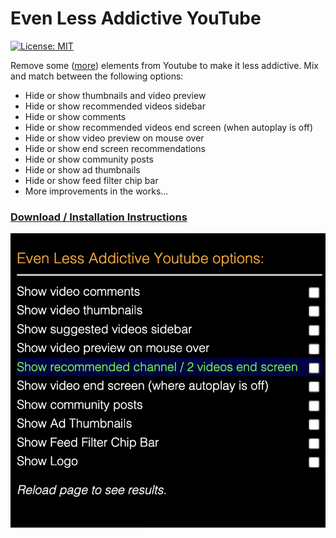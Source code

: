 # Even Less Addictive YouTube
[![License: MIT](https://img.shields.io/badge/License-MIT-yellow.svg)](https://opensource.org/licenses/MIT)

Remove some ([more](https://github.com/AlexisDrain/Less-Addictive-YouTube)) elements from Youtube to make it less addictive. Mix and match between the following options:

- Hide or show thumbnails and video preview
- Hide or show recommended videos sidebar
- Hide or show comments
- Hide or show recommended videos end screen (when autoplay is off)
- Hide or show video preview on mouse over
- Hide or show end screen recommendations
- Hide or show community posts
- Hide or show ad thumbnails
- Hide or show feed filter chip bar
- More improvements in the works...

### [Download / Installation Instructions](https://github.com/inversepolarity/Even-Less-Addictive-Youtube/releases/tag/v1.0)

![ELAY](https://raw.githubusercontent.com/inversepolarity/Even-Less-Addictive-Youtube/main/EALY.png)
